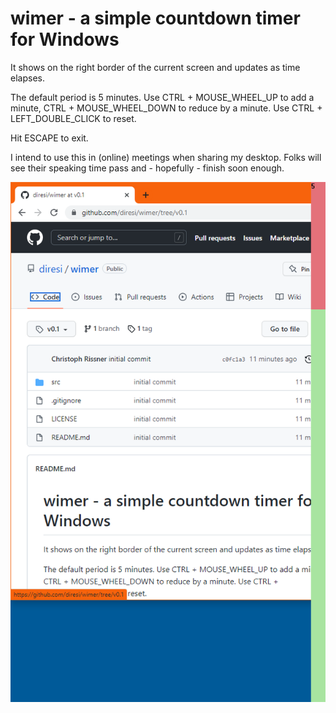 # wimer - a simple countdown timer for Windows

It shows on the right border of the current screen and updates as time elapses.

The default period is 5 minutes.
Use CTRL + MOUSE_WHEEL_UP to add a minute, CTRL + MOUSE_WHEEL_DOWN to reduce by a minute.
Use CTRL + LEFT_DOUBLE_CLICK to reset.

Hit ESCAPE to exit.

I intend to use this in (online) meetings when sharing my desktop. Folks will
see their speaking time pass and - hopefully - finish soon enough.

![wimer on Windows 10](https://github.com/diresi/wimer/blob/main/docs/screenshot.png?raw=true)
